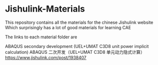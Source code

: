 # Jishulink-Materials

This repository contains all the materials for the chinese Jishulink website
Which surprisingly has a lot of good materials for learning CAE 

The links to each material folder are

ABAQUS secondary development (UEL+UMAT C3D8 unit power implicit calculation)
ABAQUS 二次开发（UEL+UMAT C3D8 单元动力隐式计算）
https://www.jishulink.com/post/1938407
